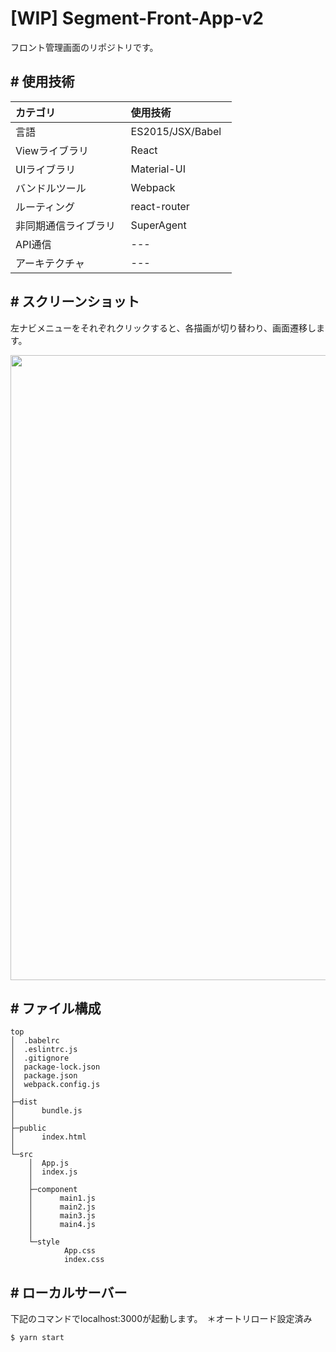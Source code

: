 # [WIP] Segment-Front-App-v2
フロント管理画面のリポジトリです。

## # 使用技術

| カテゴリ 　 |使用技術　　　　|      
|:----------|:----------|
| 言語       |ES2015/JSX/Babel   |     
| Viewライブラリ |React |             
| UIライブラリ |Material-UI |          
| バンドルツール |Webpack    
| ルーティング    |react-router     |
| 非同期通信ライブラリ   |SuperAgent   |
| API通信 | --- |  
| アーキテクチャ | --- |  

## # スクリーンショット
左ナビメニューをそれぞれクリックすると、各描画が切り替わり、画面遷移します。

<img width="1000" src="https://user-images.githubusercontent.com/28942665/33542382-3042fca8-d916-11e7-88d7-6b2f2dbc6d72.png">

## # ファイル構成

```
top
│  .babelrc
│  .eslintrc.js
│  .gitignore
│  package-lock.json
│  package.json
│  webpack.config.js
│  
├─dist
│      bundle.js
│              
├─public
│      index.html
│      
└─src
    │  App.js
    │  index.js
    │  
    ├─component
    │      main1.js
    │      main2.js
    │      main3.js
    │      main4.js
    │      
    └─style
            App.css
            index.css
```

## # ローカルサーバー
下記のコマンドでlocalhost:3000が起動します。　＊オートリロード設定済み

```
$ yarn start
```


